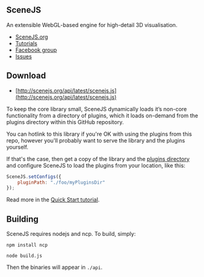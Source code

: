 ## SceneJS

An extensible WebGL-based engine for high-detail 3D visualisation.

 * [SceneJS.org](http://scenejs.org)
 * [Tutorials](http://xeolabs.com/articles/)
 * [Facebook group](http://www.facebook.com/group.php?gid=350488973712)
 * [Issues](https://github.com/xeolabs/scenejs/issues)


## Download

 * [http://scenejs.org/api/latest/scenejs.js](http://scenejs.org/api/latest/scenejs.js)

To keep the core library small, SceneJS dynamically loads it’s non-core functionality from a directory of plugins,
 which it loads on-demand from the plugins directory within this GitHub repository.

You can hotlink to this library if you're OK with using the plugins from this repo, however you'll probably want to
serve the library and the plugins yourself.

If that's the case, then get a copy of the library and the [plugins directory](https://github.com/xeolabs/scenejs/tree/V3.1/api/latest/plugins) and
configure SceneJS to load the plugins from your location, like this:

``` javascript
SceneJS.setConfigs({
    pluginPath: "./foo/myPluginsDir"
});
```

Read more in the [Quick Start tutorial](http://xeolabs.com/articles/scenejs-quick-start).

## Building
SceneJS requires nodejs and ncp. To build, simply:

```npm install ncp```

```node build.js```

Then the binaries will appear in ```./api```.



